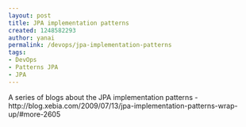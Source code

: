 ```yaml
---
layout: post
title: JPA implementation patterns
created: 1248582293
author: yanai
permalink: /devops/jpa-implementation-patterns
tags:
- DevOps
- Patterns JPA
- JPA
---
```

<p>A series of blogs about the JPA implementation patterns - http://blog.xebia.com/2009/07/13/jpa-implementation-patterns-wrap-up/#more-2605</p>
